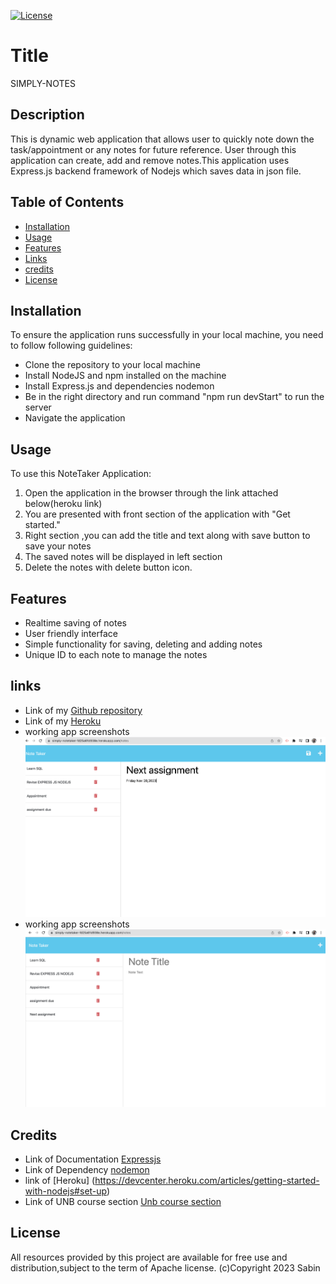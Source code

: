 
  [![License](https://img.shields.io/badge/License-Apache_2.0-blue.svg)](https://opensource.org/licenses/Apache-2.0)
  # Title
 SIMPLY-NOTES
  
  ## Description
 This is dynamic web application that allows user to quickly note down the task/appointment or any notes for future reference.
 User through this application can create, add and remove notes.This application uses Express.js backend framework of Nodejs which saves data in json file.

  
  ## Table of Contents
  
  - [Installation](#Installation)
  - [Usage](#usage)
  - [Features](#features)
  - [Links](#links)
  - [credits](#credits)
  - [License](#license)
  
  ## Installation
  To ensure the application runs successfully in your local machine, you need to follow following guidelines:
  - Clone the repository to your local machine
  - Install NodeJS and npm installed on the machine
  - Install Express.js and dependencies nodemon 
  - Be in the right directory and run command "npm run devStart" to run the server
  - Navigate the application

  ## Usage
   To use this NoteTaker Application:
  1. Open the application in the browser through the link attached below(heroku link)
  2. You are presented with front section of the application with "Get started."
  3. Right section ,you can add the title and text along with save button to save your notes
  4. The saved notes will be displayed in left section
  5. Delete the notes with delete button icon.

  ## Features
  - Realtime saving of notes 
  - User friendly interface
  - Simple functionality for saving, deleting and adding notes
  - Unique ID to each note to manage the notes

  ## links
  -  Link of my [Github repository](https://github.com/Sabinkthapa/NoteTaker.git)
  -  Link of my [Heroku](https://simply-notetaker-fd25a61d938e.herokuapp.com/)
  - working app screenshots ![working app image](/develop/image/app-running1.png)
   - working app screenshots ![working app image](/develop/image/app-running2.png)
  

  ## Credits
  - Link of Documentation [Expressjs](https://expressjs.com/)
  - Link of Dependency [nodemon](https://www.npmjs.com/package/nodemon)
  - link of [Heroku] (https://devcenter.heroku.com/articles/getting-started-with-nodejs#set-up)
  - Link of UNB course section [Unb course section](https://courses.bootcampspot.com)

  ## License
   All resources provided by this project are available for free use and distribution,subject to the term of Apache license.
                                                (c)Copyright 2023 Sabin